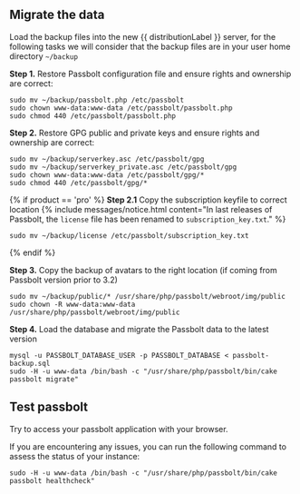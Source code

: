 

## Migrate the data

Load the backup files into the new {{ distributionLabel }} server, for the following tasks we will consider that the backup files are in your user home directory `~/backup`

**Step 1.** Restore Passbolt configuration file and ensure rights and ownership are correct:

```
sudo mv ~/backup/passbolt.php /etc/passbolt
sudo chown www-data:www-data /etc/passbolt/passbolt.php
sudo chmod 440 /etc/passbolt/passbolt.php
```

**Step 2.** Restore GPG public and private keys and ensure rights and ownership are correct:

```
sudo mv ~/backup/serverkey.asc /etc/passbolt/gpg
sudo mv ~/backup/serverkey_private.asc /etc/passbolt/gpg
sudo chown www-data:www-data /etc/passbolt/gpg/*
sudo chmod 440 /etc/passbolt/gpg/*  
```

{% if product == 'pro' %}
**Step 2.1** Copy the subscription keyfile to correct location
{% include messages/notice.html
    content="In last releases of Passbolt, the `license` file has been renamed to `subscription_key.txt`."
%}

```
sudo mv ~/backup/license /etc/passbolt/subscription_key.txt
```

{% endif %}

**Step 3.** Copy the backup of avatars to the right location (if coming from Passbolt version prior to 3.2)

```
sudo mv ~/backup/public/* /usr/share/php/passbolt/webroot/img/public
sudo chown -R www-data:www-data /usr/share/php/passbolt/webroot/img/public
```

**Step 4.** Load the database and migrate the Passbolt data to the latest version

```
mysql -u PASSBOLT_DATABASE_USER -p PASSBOLT_DATABASE < passbolt-backup.sql
sudo -H -u www-data /bin/bash -c "/usr/share/php/passbolt/bin/cake passbolt migrate"
```

## Test passbolt

Try to access your passbolt application with your browser.

If you are encountering any issues, you can run the following command to assess the status of your instance:

```
sudo -H -u www-data /bin/bash -c "/usr/share/php/passbolt/bin/cake passbolt healthcheck"
```